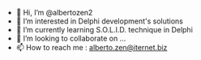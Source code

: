 - 👋 Hi, I’m @albertozen2
- 👀 I’m interested in Delphi development's solutions
- 🌱 I’m currently learning S.O.L.I.D. technique in Delphi
- 💞️ I’m looking to collaborate on ...
- 📫 How to reach me : alberto.zen@iternet.biz

<!---
albertozen2/albertozen2 is a ✨ special ✨ repository because its `README.md` (this file) appears on your GitHub profile.
You can click the Preview link to take a look at your changes.
--->
